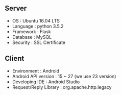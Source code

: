 ## Server

- OS : Ubuntu 16.04 LTS
- Language : python 3.5.2
- Framework : Flask
- Database : MySQL
- Security : SSL Certificate

## Client

- Environment : Android
- Android API version : 15 ~ 27 (we use 23 version)
- Developing IDE : Android Studio
- Request/Reply Library : org.apache.http.legacy
